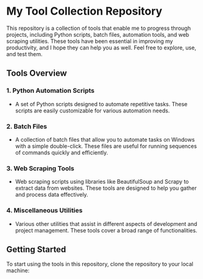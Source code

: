 # My Tool Collection Repository

This repository is a collection of tools that enable me to progress through projects, including Python scripts, batch files, automation tools, and web scraping utilities. These tools have been essential in improving my productivity, and I hope they can help you as well. Feel free to explore, use, and test them.

## Tools Overview

### 1. **Python Automation Scripts**
   - A set of Python scripts designed to automate repetitive tasks. These scripts are easily customizable for various automation needs.

### 2. **Batch Files**
   - A collection of batch files that allow you to automate tasks on Windows with a simple double-click. These files are useful for running sequences of commands quickly and efficiently.

### 3. **Web Scraping Tools**
   - Web scraping scripts using libraries like BeautifulSoup and Scrapy to extract data from websites. These tools are designed to help you gather and process data effectively.

### 4. **Miscellaneous Utilities**
   - Various other utilities that assist in different aspects of development and project management. These tools cover a broad range of functionalities.

## Getting Started

To start using the tools in this repository, clone the repository to your local machine:

